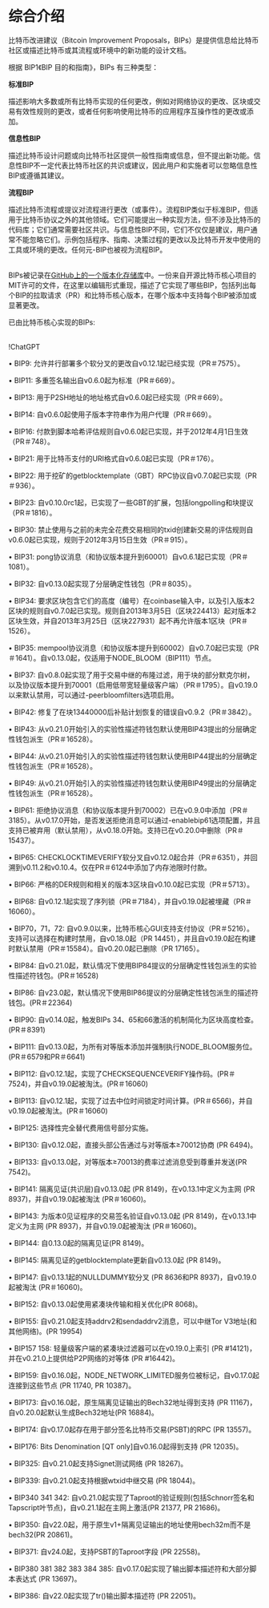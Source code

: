 # 综合介绍

比特币改进建议（Bitcoin Improvement Proposals，BIPs）是提供信息给比特币社区或描述比特币或其流程或环境中的新功能的设计文档。&#x20;

根据 BIP1《BIP 目的和指南》，BIPs 有三种类型：

**标准BIP**&#x20;

&#x20;          描述影响大多数或所有比特币实现的任何更改，例如对网络协议的更改、区块或交易有效性规则的更改，或者任何影响使用比特币的应用程序互操作性的更改或添加。&#x20;

**信息性BIP**&#x20;

&#x20;          描述比特币设计问题或向比特币社区提供一般性指南或信息，但不提出新功能。信息性BIP不一定代表比特币社区的共识或建议，因此用户和实施者可以忽略信息性BIP或遵循其建议。&#x20;

**流程BIP**&#x20;

&#x20;          描述比特币流程或提议对流程进行更改（或事件）。流程BIP类似于标准BIP，但适用于比特币协议之外的其他领域。它们可能提出一种实现方法，但不涉及比特币的代码库；它们通常需要社区共识。与信息性BIP不同，它们不仅仅是建议，用户通常不能忽略它们。示例包括程序、指南、决策过程的更改以及比特币开发中使用的工具或环境的更改。任何元-BIP也被视为流程BIP。

\
BIPs被记录在[GitHub上的一个版本化存储库](https://github.com/bitcoin/bips)中。一份来自开源比特币核心项目的MIT许可的文件，在这里以编辑形式重现，描述了它实现了哪些BIP，包括列出每个BIP的拉取请求（PR）和比特币核心版本，在哪个版本中支持每个BIP被添加或显著更改。

已由比特币核心实现的BIPs:

\
!ChatGPT

• BIP9: 允许并行部署多个软分叉的更改自v0.12.1起已经实现（PR＃7575）。&#x20;

• BIP11: 多重签名输出自v0.6.0起为标准（PR＃669）。&#x20;

• BIP13: 用于P2SH地址的地址格式自v0.6.0起已经实现（PR＃669）。&#x20;

• BIP14: 自v0.6.0起使用子版本字符串作为用户代理（PR＃669）。&#x20;

• BIP16: 付款到脚本哈希评估规则自v0.6.0起已实现，并于2012年4月1日生效（PR＃748）。&#x20;

• BIP21: 用于比特币支付的URI格式自v0.6.0起已实现（PR＃176）。&#x20;

• BIP22: 用于挖矿的getblocktemplate（GBT）RPC协议自v0.7.0起已实现（PR＃936）。&#x20;

• BIP23: 自v0.10.0rc1起，已实现了一些GBT的扩展，包括longpolling和块提议（PR＃1816）。&#x20;

• BIP30: 禁止使用与之前的未完全花费交易相同的txid创建新交易的评估规则自v0.6.0起已实现，规则于2012年3月15日生效（PR＃915）。&#x20;

• BIP31: pong协议消息（和协议版本提升到60001）自v0.6.1起已实现（PR＃1081）。&#x20;

• BIP32: 自v0.13.0起实现了分层确定性钱包（PR＃8035）。&#x20;

• BIP34: 要求区块包含它们的高度（编号）在coinbase输入中，以及引入版本2区块的规则自v0.7.0起已实现。规则自2013年3月5日（区块224413）起对版本2区块生效，并自2013年3月25日（区块227931）起不再允许版本1区块（PR＃1526）。&#x20;

• BIP35: mempool协议消息（和协议版本提升到60002）自v0.7.0起已实现（PR＃1641）。自v0.13.0起，仅适用于NODE\_BLOOM（BIP111）节点。&#x20;

• BIP37: 自v0.8.0起实现了用于交易中继的布隆过滤，用于块的部分默克尔树，以及协议版本提升到70001（启用低带宽轻量级客户端）（PR＃1795）。自v0.19.0以来默认禁用，可以通过-peerbloomfilters选项启用。&#x20;

• BIP42: 修复了在块13440000后补贴计划恢复的错误自v0.9.2（PR＃3842）。&#x20;

• BIP43: 从v0.21.0开始引入的实验性描述符钱包默认使用BIP43提出的分层确定性钱包派生（PR＃16528）。&#x20;

• BIP44: 从v0.21.0开始引入的实验性描述符钱包默认使用BIP44提出的分层确定性钱包派生（PR＃16528）。&#x20;

• BIP49: 从v0.21.0开始引入的实验性描述符钱包默认使用BIP49提出的分层确定性钱包派生（PR＃16528）。&#x20;

• BIP61: 拒绝协议消息（和协议版本提升到70002）已在v0.9.0中添加（PR＃3185）。从v0.17.0开始，是否发送拒绝消息可以通过-enablebip61选项配置，并且支持已被弃用（默认禁用），从v0.18.0开始。支持已在v0.20.0中删除（PR＃15437）。&#x20;

• BIP65: CHECKLOCKTIMEVERIFY软分叉自v0.12.0起合并（PR＃6351），并回溯到v0.11.2和v0.10.4。仅在PR＃6124中添加了内存池限时付款。&#x20;

• BIP66: 严格的DER规则和相关的版本3区块自v0.10.0起已实现（PR＃5713）。&#x20;

• BIP68: 自v0.12.1起实现了序列锁（PR＃7184），并自v0.19.0起被埋藏（PR＃16060）。&#x20;

• BIP70，71，72: 自v0.9.0以来，比特币核心GUI支持支付协议（PR＃5216）。支持可以选择在构建时禁用，自v0.18.0起（PR 14451），并且自v0.19.0起在构建时默认禁用（PR＃15584）。自v0.20.0起已删除（PR 17165）。

• BIP84: 自v0.21.0起，默认情况下使用BIP84提议的分层确定性钱包派生的实验性描述符钱包。(PR＃16528)&#x20;

• BIP86: 自v23.0起，默认情况下使用BIP86提议的分层确定性钱包派生的描述符钱包。(PR＃22364)&#x20;

• BIP90: 自v0.14.0起，触发BIPs 34、65和66激活的机制简化为区块高度检查。(PR＃8391)

• BIP111: 自v0.13.0起，为所有对等版本添加并强制执行NODE\_BLOOM服务位。(PR＃6579和PR＃6641)&#x20;

• BIP112: 自v0.12.1起，实现了CHECKSEQUENCEVERIFY操作码。(PR＃7524)，并自v0.19.0起被淘汰。(PR＃16060)&#x20;

• BIP113: 自v0.12.1起，实现了过去中位时间锁定时间计算。(PR＃6566)，并自v0.19.0起被淘汰。(PR＃16060)&#x20;

• BIP125: 选择性完全替代费用信号部分实施。&#x20;

• BIP130: 自v0.12.0起，直接头部公告通过与对等版本≥70012协商 (PR 6494)。&#x20;

• BIP133: 自v0.13.0起，对等版本≥70013的费率过滤消息受到尊重并发送(PR 7542)。&#x20;

• BIP141: 隔离见证(共识层)自v0.13.0起 (PR 8149)，在v0.13.1中定义为主网 (PR 8937)，并自v0.19.0起被淘汰 (PR＃16060)。&#x20;

• BIP143: 为版本0见证程序的交易签名验证自v0.13.0起 (PR 8149)，在v0.13.1中定义为主网 (PR 8937)，并自v0.19.0起被淘汰 (PR＃16060)。&#x20;

• BIP144: 自0.13.0起的隔离见证(PR 8149)。&#x20;

• BIP145: 隔离见证的getblocktemplate更新自v0.13.0起 (PR 8149)。&#x20;

• BIP147: 自v0.13.1起的NULLDUMMY软分叉 (PR 8636和PR 8937)，自v0.19.0起被淘汰 (PR＃16060)。&#x20;

• BIP152: 自v0.13.0起使用紧凑块传输和相关优化(PR 8068)。&#x20;

• BIP155: 自v0.21.0起支持addrv2和sendaddrv2消息，可以中继Tor V3地址(和其他网络)。(PR 19954)&#x20;

• BIP157 158: 轻量级客户端的紧凑块过滤器可以在v0.19.0上索引 (PR #14121)，并在v0.21.0上提供给P2P网络的对等体 (PR #16442)。&#x20;

• BIP159: 自v0.16.0起，NODE\_NETWORK\_LIMITED服务位被标记，自v0.17.0起连接到这些节点 (PR 11740, PR 10387)。&#x20;

• BIP173: 自v0.16.0起，原生隔离见证输出的Bech32地址得到支持 (PR 11167)，自v0.20.0起默认生成Bech32地址(PR 16884)。&#x20;

• BIP174: 自v0.17.0起存在用于部分签名比特币交易(PSBT)的RPC (PR 13557)。&#x20;

• BIP176: Bits Denomination \[QT only]自v0.16.0起得到支持 (PR 12035)。&#x20;

• BIP325: 自v0.21.0起支持Signet测试网络 (PR 18267)。&#x20;

• BIP339: 自v0.21.0起支持根据wtxid中继交易 (PR 18044)。

• BIP340 341 342: 自v0.21.0起实现了Taproot的验证规则(包括Schnorr签名和Tapscript叶节点)，自v0.21.1起在主网上激活(PR 21377, PR 21686)。&#x20;

• BIP350: 自v22.0起，用于原生v1+隔离见证输出的地址使用bech32m而不是bech32(PR 20861)。&#x20;

• BIP371: 自v24.0起，支持PSBT的Taproot字段 (PR 22558)。&#x20;

• BIP380 381 382 383 384 385: 自v0.17.0起实现了输出脚本描述符和大部分脚本表达式 (PR 13697)。&#x20;

• BIP386: 自v22.0起实现了tr()输出脚本描述符 (PR 22051)。
